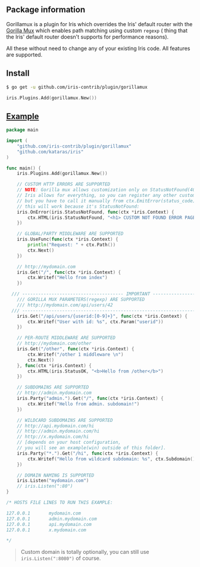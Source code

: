 ## Package information

Gorillamux is a plugin for Iris which overrides the Iris' default router with the [Gorilla Mux](https://github.com/gorilla/mux)
which enables path matching using custom `regexp` ( thing that the Iris' default router doesn't supports for performance reasons).

All these without need to change any of your existing Iris code. All features are supported.

## Install

```sh
$ go get -u github.com/iris-contrib/plugin/gorillamux
```


```go
iris.Plugins.Add(gorillamux.New())
```

## [Example](https://github.com/iris-contrib/examples/tree/master/plugin_gorillamux)


```go
package main

import (
	"github.com/iris-contrib/plugin/gorillamux"
	"github.com/kataras/iris"
)

func main() {
	iris.Plugins.Add(gorillamux.New())

	// CUSTOM HTTP ERRORS ARE SUPPORTED
	// NOTE: Gorilla mux allows customization only on StatusNotFound(404)
	// Iris allows for everything, so you can register any other custom http error
	// but you have to call it manually from ctx.EmitError(status_code) // 500 for example
	// this will work because it's StatusNotFound:
	iris.OnError(iris.StatusNotFound, func(ctx *iris.Context) {
		ctx.HTML(iris.StatusNotFound, "<h1> CUSTOM NOT FOUND ERROR PAGE </h1>")
	})

	// GLOBAL/PARTY MIDDLEWARE ARE SUPPORTED
	iris.UseFunc(func(ctx *iris.Context) {
		println("Request: " + ctx.Path())
		ctx.Next()
	})

	// http://mydomain.com
	iris.Get("/", func(ctx *iris.Context) {
		ctx.Writef("Hello from index")
	})

  /// -------------------------------------- IMPORTANT --------------------------------------
	/// GORILLA MUX PARAMETERS(regexp) ARE SUPPORTED
	/// http://mydomain.com/api/users/42
  /// ---------------------------------------------------------------------------------------
	iris.Get("/api/users/{userid:[0-9]+}", func(ctx *iris.Context) {
		ctx.Writef("User with id: %s", ctx.Param("userid"))
	})

	// PER-ROUTE MIDDLEWARE ARE SUPPORTED
	// http://mydomain.com/other
	iris.Get("/other", func(ctx *iris.Context) {
		ctx.Writef("/other 1 middleware \n")
		ctx.Next()
	}, func(ctx *iris.Context) {
		ctx.HTML(iris.StatusOK, "<b>Hello from /other</b>")
	})

	// SUBDOMAINS ARE SUPPORTED
	// http://admin.mydomain.com
	iris.Party("admin.").Get("/", func(ctx *iris.Context) {
		ctx.Writef("Hello from admin. subdomain!")
	})

	// WILDCARD SUBDOMAINS ARE SUPPORTED
	// http://api.mydomain.com/hi
	// http://admin.mydomain.com/hi
	// http://x.mydomain.com/hi
	// [depends on your host configuration,
	// you will see an example(win) outside of this folder].
	iris.Party("*.").Get("/hi", func(ctx *iris.Context) {
		ctx.Writef("Hello from wildcard subdomain: %s", ctx.Subdomain())
	})

	// DOMAIN NAMING IS SUPPORTED
	iris.Listen("mydomain.com")
	// iris.Listen(":80")
}

/* HOSTS FILE LINES TO RUN THIS EXAMPLE:

127.0.0.1		mydomain.com
127.0.0.1		admin.mydomain.com
127.0.0.1		api.mydomain.com
127.0.0.1		x.mydomain.com

*/


```

> Custom domain is totally optionally, you can still use `iris.Listen(":8080")` of course.
